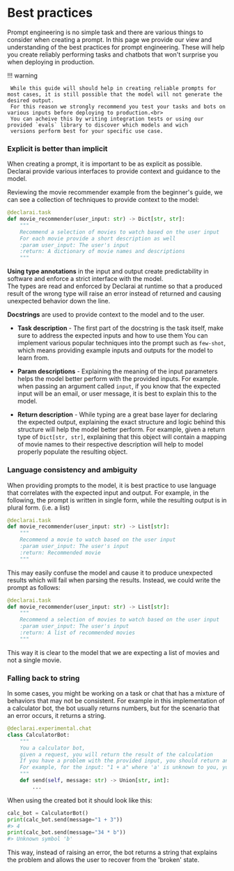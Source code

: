 # Best practices

Prompt engineering is no simple task and there are various things to consider when creating a prompt.
In this page we provide our view and understanding of the best practices for prompt engineering.
These will help you create reliably performing tasks and chatbots that won't surprise you when deploying in production.

!!! warning

     While this guide will should help in creating reliable prompts for most cases, it is still possible that the model will not generate the desired output.
     For this reason we strongly recommend you test your tasks and bots on various inputs before deploying to production.<br>
     You can acheive this by writing integration tests or using our provided `evals` library to discover which models and wich
     versions perform best for your specific use case.


### Explicit is better than implicit

When creating a prompt, it is important to be as explicit as possible.
Declarai provide various interfaces to provide context and guidance to the model.

Reviewing the movie recommender example from the beginner's guide, we can see a collection of techniques to provide context to the model:
```python
@declarai.task
def movie_recommender(user_input: str) -> Dict[str, str]:
    """
    Recommend a selection of movies to watch based on the user input
    For each movie provide a short description as well
    :param user_input: The user's input
    :return: A dictionary of movie names and descriptions
    """
```

**Using type annotations** in the input and output create predictability in software and enforce a strict interface with the model.<br>
The types are read and enforced by Declarai at runtime so that a produced result of the wrong type will raise an error instead of
returned and causing unexpected behavior down the line.

**Docstrings** are used to provide context to the model and to the user.

 - **Task description** - The first part of the docstring is the task itself, make sure to address the expected inputs and how to use them
    You can implement various popular techniques into the prompt such as `few-shot`, which means providing example inputs and outputs for the model to learn from.

 - **Param descriptions** - Explaining the meaning of the input parameters helps the model better perform with the provided inputs.
    For example. when passing an argument called `input`, if you know that the expected input will be an email, or user message, it is best to explain this to the model.

 - **Return description** - While typing are a great base layer for declaring the expected output, 
    explaining the exact structure and logic behind this structure will help the model better perform.
    For example, given a return type of `Dict[str, str]`, explaining that this object will contain a mapping of movie names to their respective description 
    will help to model properly populate the resulting object.

### Language consistency and ambiguity

When providing prompts to the model, it is best practice to use language that correlates with the expected input and output.
For example, in the following, the prompt is written in single form, while the resulting output is in plural form. (i.e. a list)
```python
@declarai.task
def movie_recommender(user_input: str) -> List[str]:
    """
    Recommend a movie to watch based on the user input
    :param user_input: The user's input
    :return: Recommended movie
    """
```
This may easily confuse the model and cause it to produce unexpected results which will fail when parsing the results.
Instead, we could write the prompt as follows:
```python
@declarai.task
def movie_recommender(user_input: str) -> List[str]:
    """
    Recommend a selection of movies to watch based on the user input
    :param user_input: The user's input
    :return: A list of recommended movies
    """
```
This way it is clear to the model that we are expecting a list of movies and not a single movie.


### Falling back to string

In some cases, you might be working on a task or chat that has a mixture of behaviors that may not be consistent.
For example in this implementation of a calculator bot, the bot usually returns numbers, but for the scenario that an error occurs, it returns a string.
```python
@declarai.experimental.chat
class CalculatorBot:
    """
    You a calculator bot,
    given a request, you will return the result of the calculation
    If you have a problem with the provided input, you should return an error explaining the problem.
    For example, for the input: "1 + a" where 'a' is unknown to you, you should return: "Unknown symbol 'a'"
    """
    def send(self, message: str) -> Union[str, int]:
        ...
```
When using the created bot it should look like this:
```python
calc_bot = CalculatorBot()
print(calc_bot.send(message="1 + 3"))
#> 4
print(calc_bot.send(message="34 * b"))
#> Unknown symbol 'b'
```
This way, instead of raising an error, the bot returns a string that explains the problem and allows the user to recover from the 'broken' state.
